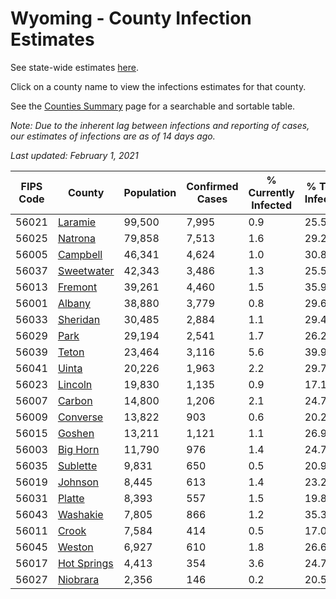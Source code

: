 # Wyoming - County Infection Estimates

See state-wide estimates [here](/infections/us-wy).

Click on a county name to view the infections estimates for that county.

See the [Counties Summary](/infections/summary-counties) page for a searchable and sortable table.

*Note: Due to the inherent lag between infections and reporting of cases, our estimates of infections are as of 14 days ago.*

*Last updated: February 1, 2021*

|   FIPS Code |                     County |   Population |   Confirmed Cases |   % Currently Infected |   % Total Infected |
|-------------|----------------------------|--------------|-------------------|------------------------|--------------------|
|       56021 |         [Laramie](laramie) |       99,500 |             7,995 |                    0.9 |               25.5 |
|       56025 |         [Natrona](natrona) |       79,858 |             7,513 |                    1.6 |               29.2 |
|       56005 |       [Campbell](campbell) |       46,341 |             4,624 |                    1.0 |               30.8 |
|       56037 |   [Sweetwater](sweetwater) |       42,343 |             3,486 |                    1.3 |               25.5 |
|       56013 |         [Fremont](fremont) |       39,261 |             4,460 |                    1.5 |               35.9 |
|       56001 |           [Albany](albany) |       38,880 |             3,779 |                    0.8 |               29.6 |
|       56033 |       [Sheridan](sheridan) |       30,485 |             2,884 |                    1.1 |               29.4 |
|       56029 |               [Park](park) |       29,194 |             2,541 |                    1.7 |               26.2 |
|       56039 |             [Teton](teton) |       23,464 |             3,116 |                    5.6 |               39.9 |
|       56041 |             [Uinta](uinta) |       20,226 |             1,963 |                    2.2 |               29.7 |
|       56023 |         [Lincoln](lincoln) |       19,830 |             1,135 |                    0.9 |               17.1 |
|       56007 |           [Carbon](carbon) |       14,800 |             1,206 |                    2.1 |               24.7 |
|       56009 |       [Converse](converse) |       13,822 |               903 |                    0.6 |               20.2 |
|       56015 |           [Goshen](goshen) |       13,211 |             1,121 |                    1.1 |               26.9 |
|       56003 |       [Big Horn](big-horn) |       11,790 |               976 |                    1.4 |               24.7 |
|       56035 |       [Sublette](sublette) |        9,831 |               650 |                    0.5 |               20.9 |
|       56019 |         [Johnson](johnson) |        8,445 |               613 |                    1.4 |               23.2 |
|       56031 |           [Platte](platte) |        8,393 |               557 |                    1.5 |               19.8 |
|       56043 |       [Washakie](washakie) |        7,805 |               866 |                    1.2 |               35.3 |
|       56011 |             [Crook](crook) |        7,584 |               414 |                    0.5 |               17.0 |
|       56045 |           [Weston](weston) |        6,927 |               610 |                    1.8 |               26.6 |
|       56017 | [Hot Springs](hot-springs) |        4,413 |               354 |                    3.6 |               24.7 |
|       56027 |       [Niobrara](niobrara) |        2,356 |               146 |                    0.2 |               20.5 |